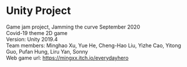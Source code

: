 # Unity Project
Game jam project, Jamming the curve September 2020 </br>
Covid-19 theme 2D game </br>
Version: Unity 2019.4 </br>
Team members: Minghao Xu, Yue He, Cheng-Hao Liu, Yizhe Cao, Yitong Guo, Pufan Hung, Liru Yan, Sonny </br>
Web game url: https://mingxx.itch.io/everydayhero
